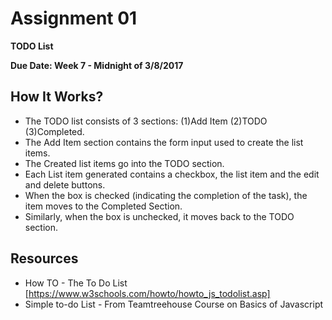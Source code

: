 # Assignment 01

**TODO List**

**Due Date: Week 7 - Midnight of 3/8/2017**

## How It Works?

* The TODO list consists of 3 sections: (1)Add Item (2)TODO (3)Completed.
* The Add Item section contains the form input used to create the list items.
* The Created list items go into the TODO section.
* Each List item generated contains a checkbox, the list item and the edit and delete buttons.
* When the box is checked (indicating the completion of the task), the item moves to the Completed Section. 
* Similarly, when the box is unchecked, it moves back to the TODO section.


## Resources

* How TO - The To Do List [https://www.w3schools.com/howto/howto_js_todolist.asp]
* Simple to-do List - From Teamtreehouse Course on Basics of Javascript 

